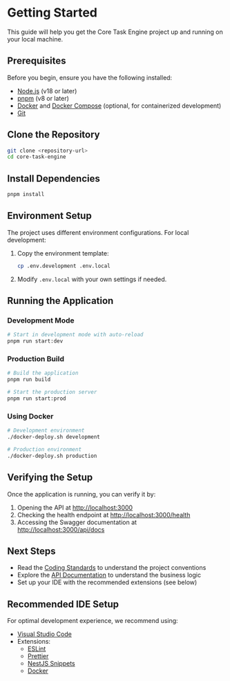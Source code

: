 # Getting Started

This guide will help you get the Core Task Engine project up and running on your local machine.

## Prerequisites

Before you begin, ensure you have the following installed:

- [Node.js](https://nodejs.org/) (v18 or later)
- [pnpm](https://pnpm.io/) (v8 or later)
- [Docker](https://www.docker.com/) and [Docker Compose](https://docs.docker.com/compose/) (optional, for containerized development)
- [Git](https://git-scm.com/)

## Clone the Repository

```bash
git clone <repository-url>
cd core-task-engine
```

## Install Dependencies

```bash
pnpm install
```

## Environment Setup

The project uses different environment configurations. For local development:

1. Copy the environment template:
   ```bash
   cp .env.development .env.local
   ```

2. Modify `.env.local` with your own settings if needed.

## Running the Application

### Development Mode

```bash
# Start in development mode with auto-reload
pnpm run start:dev
```

### Production Build

```bash
# Build the application
pnpm run build

# Start the production server
pnpm run start:prod
```

### Using Docker

```bash
# Development environment
./docker-deploy.sh development

# Production environment
./docker-deploy.sh production
```

## Verifying the Setup

Once the application is running, you can verify it by:

1. Opening the API at [http://localhost:3000](http://localhost:3000)
2. Checking the health endpoint at [http://localhost:3000/health](http://localhost:3000/health)
3. Accessing the Swagger documentation at [http://localhost:3000/api/docs](http://localhost:3000/api/docs)

## Next Steps

- Read the [Coding Standards](./coding-standards.md) to understand the project conventions
- Explore the [API Documentation](../api-documentation/README.md) to understand the business logic
- Set up your IDE with the recommended extensions (see below)

## Recommended IDE Setup

For optimal development experience, we recommend using:

- [Visual Studio Code](https://code.visualstudio.com/)
- Extensions:
  - [ESLint](https://marketplace.visualstudio.com/items?itemName=dbaeumer.vscode-eslint)
  - [Prettier](https://marketplace.visualstudio.com/items?itemName=esbenp.prettier-vscode)
  - [NestJS Snippets](https://marketplace.visualstudio.com/items?itemName=ashinzekene.nestjs)
  - [Docker](https://marketplace.visualstudio.com/items?itemName=ms-azuretools.vscode-docker) 